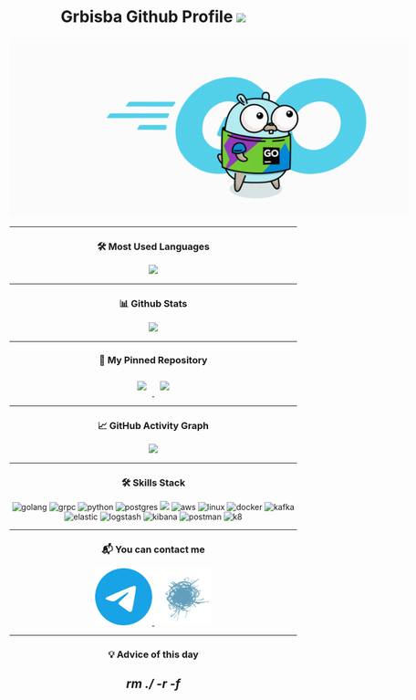 <div align="center">

<h1>Grbisba Github Profile
    <img src="https://komarev.com/ghpvc/?username=Grbisba&color=69d6e4" width="100px"/>
</h1>

<p style="width: 700px;">
<img src="Go_8001611039611515.gif">
<p>

____

<h3>🛠 Most Used Languages</h3>
<div class="mul">
    <picture>
        <source
        srcset="https://github-readme-stats.vercel.app/api/top-langs/?username=grbisba&theme=vue-dark"
        media="(prefers-color-scheme: dark)"
        />
        <source
        srcset="https://github-readme-stats.vercel.app/api/top-langs/?username=grbisba&theme=vue"
        media="(prefers-color-scheme: light), (prefers-color-scheme: no-preference)"
        />
        <img src="https://github-readme-stats.vercel.app/api/top-langs/?username=grbisba"/>
    </picture>
</div>

____

<div class="stats">
    <h3>📊 Github Stats</h3>
    <picture>
        <source
                srcset="https://github-readme-stats.vercel.app/api?username=grbisba&show_icons=true&theme=vue-dark"
                media="(prefers-color-scheme: dark)"
        />
        <source
                srcset="https://github-readme-stats.vercel.app/api?username=grbisba&show_icons=true&theme=vue"
                media="(prefers-color-scheme: light), (prefers-color-scheme: no-preference)"
        />
        <img src="https://github-readme-stats.vercel.app/api?username=grbisba&show_icons=true"/>
    </picture>
</div>

____

<div class="pinned-images">
    <h3>📌 My Pinned Repository</h3>
    <a href="https://github.com/Grbisba/loggr">
        <picture>
            <source
                    srcset="https://github-readme-stats.vercel.app/api/pin/?username=grbisba&repo=loggr&theme=vue-dark&show_owner=true"
                    media="(prefers-color-scheme: dark)"
            />
            <source
                    srcset="https://github-readme-stats.vercel.app/api/pin/?username=grbisba&repo=loggr&theme=vue&show_owner=true"
                    media="(prefers-color-scheme: light), (prefers-color-scheme: no-preference)"
            />
            <img style="margin: 10px" src="https://github-readme-stats.vercel.app/api/pin/?username=grbisba&repo=loggr">
        </picture>
    </a>
    <a href="https://github.com/Grbisba/hack-backend">
        <picture>
            <source
                    srcset="https://github-readme-stats.vercel.app/api/pin/?username=grbisba&repo=hack-backend&theme=vue-dark&show_owner=true"
                    media="(prefers-color-scheme: dark)"
            />
            <source
                    srcset="https://github-readme-stats.vercel.app/api/pin/?username=grbisba&repo=hack-backend&theme=vue&show_owner=true"
                    media="(prefers-color-scheme: light), (prefers-color-scheme: no-preference)"
            />
            <img style="margin: 10px" src="https://github-readme-stats.vercel.app/api/pin/?username=grbisba&repo=hack-backend">
        </picture>
    </a>
</div>

____

<div class="graph">
<h3>📈 GitHub Activity Graph</h3>
    <picture>
        <source
                srcset="https://github-readme-activity-graph.vercel.app/graph?username=grbisba&radius=8&theme=vue"
                media="(prefers-color-scheme: dark)"
        />
        <source
                srcset="https://github-readme-activity-graph.vercel.app/graph?username=grbisba&radius=8&theme=github-light"
                media="(prefers-color-scheme: light), (prefers-color-scheme: no-preference)"
        />
        <img src="https://github-readme-activity-graph.vercel.app/graph?username=grbisba&radius=8&theme=github-light"/>
    </picture>
</div>

____

<h3>🛠 Skills Stack</h3>

<div class="languages" align-content="center">
    <img src="https://cdn.jsdelivr.net/gh/devicons/devicon@latest/icons/go/go-original-wordmark.svg" alt="golang" width="50px"/>
    <img src="https://cdn.jsdelivr.net/gh/devicons/devicon@latest/icons/grpc/grpc-plain.svg" alt="grpc" width="50px"/>
    <img src="https://cdn.jsdelivr.net/gh/devicons/devicon@latest/icons/python/python-original.svg" alt="python" width="50px"/>
    <img src="https://cdn.jsdelivr.net/gh/devicons/devicon@latest/icons/postgresql/postgresql-original.svg" alt="postgres" width="50px"/>
    <img src="https://cdn.jsdelivr.net/gh/devicons/devicon@latest/icons/redis/redis-original.svg" width="50px"/>
    <img src="https://cdn.jsdelivr.net/gh/devicons/devicon@latest/icons/amazonwebservices/amazonwebservices-plain-wordmark.svg" alt="aws" width="50px"/>
    <img src="https://cdn.jsdelivr.net/gh/devicons/devicon@latest/icons/linux/linux-original.svg" alt="linux" width="50px"/>
    <img src="https://cdn.jsdelivr.net/gh/devicons/devicon@latest/icons/docker/docker-original.svg" alt="docker" width="50px"/>
    <img src="https://cdn.jsdelivr.net/gh/devicons/devicon@latest/icons/apachekafka/apachekafka-original.svg" alt="kafka" width="50px"/>
    <img src="https://cdn.jsdelivr.net/gh/devicons/devicon@latest/icons/elasticsearch/elasticsearch-original.svg" alt="elastic" width="50px"/>
    <img src="https://cdn.jsdelivr.net/gh/devicons/devicon@latest/icons/logstash/logstash-original.svg" alt="logstash" width="50px"/>
    <img src="https://cdn.jsdelivr.net/gh/devicons/devicon@latest/icons/kibana/kibana-original.svg" alt="kibana" width="50px"/>
    <img src="https://cdn.jsdelivr.net/gh/devicons/devicon@latest/icons/postman/postman-original.svg" alt="postman" width="50px"/>
    <img src="https://cdn.jsdelivr.net/gh/devicons/devicon@latest/icons/kubernetes/kubernetes-original.svg" alt="k8" width="50px"/>
</div>

____

<div class="contact">
    <h3>📬 You can contact me</h3>
    <a href="https://t.me/Grbisba">
        <img src="telegramm.png" height="100px" width="100px" alt="my telegram"/>
    </a>
    <a href="https://habr.com/ru/users/Grbisba/">
        <img src="habr.png" height="100px" width="100px" alt="my habr"/>
    </a>
</div>

____

<div>
    <h3>
        💡 Advice of this day
    </h3>
    <h2>
    <em> rm ./ -r -f </em>
    </h2>
</div>
</div>
